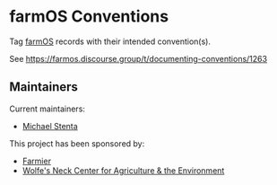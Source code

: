# farmOS Conventions

Tag [farmOS](https://farmOS.org) records with their intended convention(s).

See https://farmos.discourse.group/t/documenting-conventions/1263

## Maintainers

Current maintainers:
- [Michael Stenta](https://github.com/mstenta)

This project has been sponsored by:
- [Farmier](https://farmier.com)
- [Wolfe's Neck Center for Agriculture & the Environment](https://wolfesneck.org)

